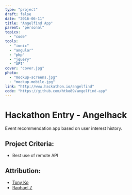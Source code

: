 ```yaml
---
type: "project"
draft: false
date: "2016-06-11"
title: "Angelfind App"
parent: "personal"
topics:
  - "code"
tools:
  - "ionic"
  - "angular"
  - "php"
  - "jquery"
  - "API"
cover: "cover.jpg"
photo:
  - "mockup-screens.jpg"
  - "mockup-mobile.jpg"
link: "http://www.hackathon.io/angelfind"
code: "https://github.com/htko89/angelfind-app"
---
```

# Hackathon Entry - Angelhack
Event recommendation app based on user interest history.

## Project Criteria:
* Best use of remote API

## Attribution:
* [Tony Ko](https://github.com/htko89)
* [Raphael Z](https://bitbucket.org/raphaelz/)
